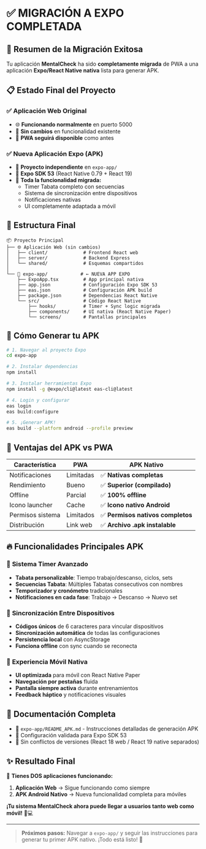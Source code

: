 # ✅ MIGRACIÓN A EXPO COMPLETADA

## 🎉 Resumen de la Migración Exitosa

Tu aplicación **MentalCheck** ha sido **completamente migrada** de PWA a una aplicación **Expo/React Native nativa** lista para generar APK.

## 📋 Estado Final del Proyecto

### ✅ **Aplicación Web Original**
- 🌐 **Funcionando normalmente** en puerto 5000
- 🔄 **Sin cambios** en funcionalidad existente
- 📱 **PWA seguirá disponible** como antes

### ✅ **Nueva Aplicación Expo (APK)**
- 📱 **Proyecto independiente** en `expo-app/`
- 🚀 **Expo SDK 53** (React Native 0.79 + React 19)
- 🎯 **Toda la funcionalidad migrada:**
  - Timer Tabata completo con secuencias
  - Sistema de sincronización entre dispositivos  
  - Notificaciones nativas
  - UI completamente adaptada a móvil

## 📁 Estructura Final

```
📦 Proyecto Principal
├── 🌐 Aplicación Web (sin cambios)
│   ├── client/             # Frontend React web
│   ├── server/             # Backend Express
│   └── shared/             # Esquemas compartidos
│
└── 📱 expo-app/            # ← NUEVA APP EXPO
    ├── ExpoApp.tsx         # App principal nativa
    ├── app.json            # Configuración Expo SDK 53
    ├── eas.json            # Configuración APK build
    ├── package.json        # Dependencias React Native
    └── src/                # Código React Native
        ├── hooks/          # Timer + Sync logic migrada
        ├── components/     # UI nativa (React Native Paper)
        └── screens/        # Pantallas principales
```

## 🚀 Cómo Generar tu APK

```bash
# 1. Navegar al proyecto Expo
cd expo-app

# 2. Instalar dependencias
npm install

# 3. Instalar herramientas Expo
npm install -g @expo/cli@latest eas-cli@latest

# 4. Login y configurar
eas login
eas build:configure

# 5. ¡Generar APK!
eas build --platform android --profile preview
```

## 🎯 Ventajas del APK vs PWA

| Característica | PWA | **APK Nativo** |
|----------------|-----|----------------|
| Notificaciones | Limitadas | ✅ **Nativas completas** |
| Rendimiento | Bueno | ✅ **Superior (compilado)** |
| Offline | Parcial | ✅ **100% offline** |
| Icono launcher | Cache | ✅ **Icono nativo Android** |
| Permisos sistema | Limitados | ✅ **Permisos nativos completos** |
| Distribución | Link web | ✅ **Archivo .apk instalable** |

## 🔥 Funcionalidades Principales APK

### 🎯 **Sistema Timer Avanzado**
- **Tabata personalizable**: Tiempo trabajo/descanso, ciclos, sets
- **Secuencias Tabata**: Múltiples Tabatas consecutivos con nombres
- **Temporizador y cronómetro** tradicionales
- **Notificaciones en cada fase**: Trabajo → Descanso → Nuevo set

### 🔄 **Sincronización Entre Dispositivos**
- **Códigos únicos** de 6 caracteres para vincular dispositivos
- **Sincronización automática** de todas las configuraciones
- **Persistencia local** con AsyncStorage
- **Funciona offline** con sync cuando se reconecta

### 📱 **Experiencia Móvil Nativa**
- **UI optimizada** para móvil con React Native Paper
- **Navegación por pestañas** fluida
- **Pantalla siempre activa** durante entrenamientos
- **Feedback háptico** y notificaciones visuales

## 📖 Documentación Completa

- 📄 `expo-app/README_APK.md` - Instrucciones detalladas de generación APK
- 📄 Configuración validada para Expo SDK 53
- 📄 Sin conflictos de versiones (React 18 web / React 19 native separados)

## ✨ Resultado Final

🎊 **Tienes DOS aplicaciones funcionando:**

1. **Aplicación Web** → Sigue funcionando como siempre
2. **APK Android Nativo** → Nueva funcionalidad completa para móviles

**¡Tu sistema MentalCheck ahora puede llegar a usuarios tanto web como móvil!** 📱💻

---

> **Próximos pasos:** Navegar a `expo-app/` y seguir las instrucciones para generar tu primer APK nativo. ¡Todo está listo! 🚀